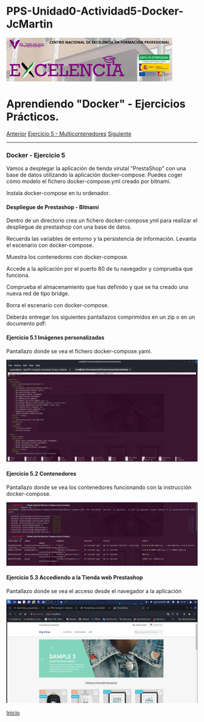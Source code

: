 # PPS-Unidad0-Actividad5-Docker-JcMartin

![logotipo IES Valle del Jerte](../imagenes/excelencia.jpeg)

Aprendiendo "Docker" - Ejercicios Prácticos.
======

[Anterior](./Ejercicio4.md)
[Ejercicio 5 - Multicontenedores](#Docker---Ejercicio-5)
[Siguiente](./Ejercicio6.md)


--- 


### Docker - Ejercicio 5

Vamos a desplegar la aplicación de tienda virutal "PrestaShop" con una base de datos utilizando la aplicación docker-compose.
Puedes coger cómo modelo el fichero docker-compose.yml creado por bitnami.

Instala docker-compose en tu ordenador.


#### Despliegue de Prestashop - Bitnami


Dentro de un directorio crea un fichero docker-compose.yml para realizar el despliegue de prestashop con una base de datos.

Recuerda las variables de entorno y la persistencia de información.
Levanta el escenario con docker-compose.

Muestra los contenedores con docker-compose.

Accede a la aplicación por el puerto 80 de tu navegador y comprueba que funciona.

Comprueba el almacenamiento que has definido y que se ha creado una nueva red de tipo bridge.

Borra el escenario con docker-compose.


Deberás entregar los siguientes pantallazos comprimidos en un zip o en un documento pdf:

#### Ejercicio 5.1 Imágenes personalizadas

Pantallazo donde se vea el fichero docker-compose.yaml.

![Pantallazo ejercicio 1](../imagenes/Docker5-yml1.png)

#### Ejercicio 5.2 Contenedores

Pantallazo donde se vea los contenedores funcionando con la instrucción docker-compose.

![Pantallazo ejercicio 2](../imagenes/Docker5-compos2.png)


#### Ejercicio 5.3 Accediendo a la Tienda web Prestashop
Pantallazo donde se vea el acceso desde el navegador a la aplicación 

![Pantallazo ejercicio 3](../imagenes/Docker5-presta3.png)


[Inicio](#Docker---Ejercicio-5)
